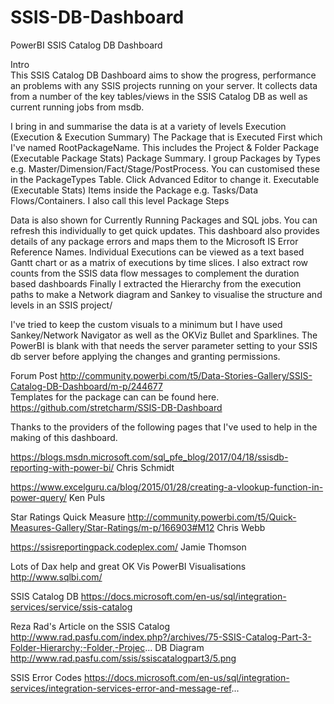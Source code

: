 # SSIS-DB-Dashboard
PowerBI SSIS Catalog DB Dashboard

Intro																																								
This SSIS Catalog DB Dashboard aims to show the progress, performance an problems with any SSIS projects running on your server.
It collects data from a number of the key tables/views in the SSIS Catalog DB as well as current running jobs from msdb.

I bring in and summarise the data is at a variety of levels
	Execution (Execution & Execution Summary)
		The Package that is Executed First which I've named RootPackageName. This includes the Project & Folder
	Package (Executable Package Stats)
		Package Summary. I group Packages by Types e.g. Master/Dimension/Fact/Stage/PostProcess. You can customised these in the PackageTypes Table. Click Advanced Editor to change it.
	Executable (Executable Stats)
	Items inside the Package e.g. Tasks/Data Flows/Containers. I also call this level Package Steps

Data is also shown for Currently Running Packages and SQL jobs. You can refresh this individually to get quick updates.
This dashboard also provides details of any package errors and maps them to the Microsoft IS Error Reference Names.
Individual Executions can be viewed as a text based Gantt chart or as a matrix of executions by time slices.
I also extract row counts from the SSIS data flow messages to complement the duration based dashboards
Finally I extracted the Hierarchy from the execution paths to make a Network diagram and Sankey to visualise the structure and levels in an SSIS project/

I've tried to keep the custom visuals to a minimum  but I have used Sankey/Network Navigator as well as the OKViz Bullet and Sparklines.
The PowerBI is blank with that needs the server parameter setting to your SSIS db server before applying the changes and granting permissions. 

Forum Post																			http://community.powerbi.com/t5/Data-Stories-Gallery/SSIS-Catalog-DB-Dashboard/m-p/244677				
Templates for the package can can be found here.				https://github.com/stretcharm/SSIS-DB-Dashboard


Thanks to the providers of the following pages that I've used to help in the making of this dashboard.

https://blogs.msdn.microsoft.com/sql_pfe_blog/2017/04/18/ssisdb-reporting-with-power-bi/
Chris Schmidt

https://www.excelguru.ca/blog/2015/01/28/creating-a-vlookup-function-in-power-query/
Ken Puls

Star Ratings Quick Measure
http://community.powerbi.com/t5/Quick-Measures-Gallery/Star-Ratings/m-p/166903#M12
Chris Webb

https://ssisreportingpack.codeplex.com/
Jamie Thomson

Lots of Dax help and great OK Vis PowerBI Visualisations
http://www.sqlbi.com/

SSIS Catalog DB
https://docs.microsoft.com/en-us/sql/integration-services/service/ssis-catalog

Reza Rad's Article on the SSIS Catalog
http://www.rad.pasfu.com/index.php?/archives/75-SSIS-Catalog-Part-3-Folder-Hierarchy;-Folder,-Projec...
DB Diagram
http://www.rad.pasfu.com/ssis/ssiscatalogpart3/5.png

SSIS Error Codes
https://docs.microsoft.com/en-us/sql/integration-services/integration-services-error-and-message-ref...

